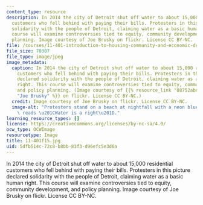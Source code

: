 ```yaml
---
content_type: resource
description: In 2014 the city of Detroit shut off water to about 15,000 residential
  customers who fell behind with paying their bills. Protesters in this picture declared
  solidarity with the people of Detroit, claiming water as a basic human right. This
  course will examine controversies tied to equity, community development, and policy
  planning. Image courtesy of Joe Brusky on flickr. License CC BY-NC.
file: /courses/11-401-introduction-to-housing-community-and-economic-development-fall-2015/5dfb514c72c8b8bb83f3d96efc5e3d6a_11-401f15.jpg
file_size: 70307
file_type: image/jpeg
image_metadata:
  caption: In 2014 the city of Detroit shut off water to about 15,000 residential
    customers who fell behind with paying their bills. Protesters in this picture
    declared solidarity with the people of Detroit, claiming water as a basic human
    right. This course will examine controversies tied to equity, community development,
    and policy planning. (Image courtesy of {{% resource_link "88752abe-fb6f-4ac2-a9c5-4ad4657e9264"
    "Joe Brusky" %}} on flickr. License CC BY-NC.)
  credit: Image courtesy of Joe Brusky on flickr. License CC BY-NC.
  image-alt: "Protesters stand on a beach at nightfall with a neon blue sign that\
    \ reads \u201CWater is a right\u201D."
learning_resource_types: []
license: https://creativecommons.org/licenses/by-nc-sa/4.0/
ocw_type: OCWImage
resourcetype: Image
title: 11-401f15.jpg
uid: 5dfb514c-72c8-b8bb-83f3-d96efc5e3d6a
---
```

In 2014 the city of Detroit shut off water to about 15,000 residential customers who fell behind with paying their bills. Protesters in this picture declared solidarity with the people of Detroit, claiming water as a basic human right. This course will examine controversies tied to equity, community development, and policy planning. Image courtesy of Joe Brusky on flickr. License CC BY-NC.